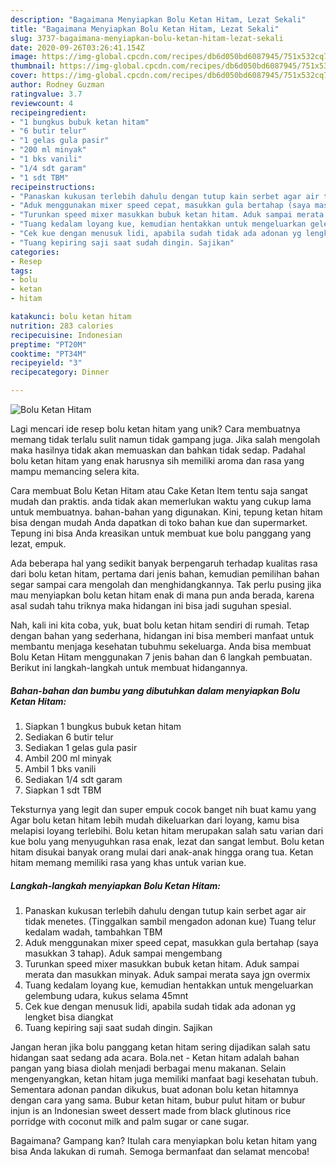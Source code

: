 ```yaml
---
description: "Bagaimana Menyiapkan Bolu Ketan Hitam, Lezat Sekali"
title: "Bagaimana Menyiapkan Bolu Ketan Hitam, Lezat Sekali"
slug: 3737-bagaimana-menyiapkan-bolu-ketan-hitam-lezat-sekali
date: 2020-09-26T03:26:41.154Z
image: https://img-global.cpcdn.com/recipes/db6d050bd6087945/751x532cq70/bolu-ketan-hitam-foto-resep-utama.jpg
thumbnail: https://img-global.cpcdn.com/recipes/db6d050bd6087945/751x532cq70/bolu-ketan-hitam-foto-resep-utama.jpg
cover: https://img-global.cpcdn.com/recipes/db6d050bd6087945/751x532cq70/bolu-ketan-hitam-foto-resep-utama.jpg
author: Rodney Guzman
ratingvalue: 3.7
reviewcount: 4
recipeingredient:
- "1 bungkus bubuk ketan hitam"
- "6 butir telur"
- "1 gelas gula pasir"
- "200 ml minyak"
- "1 bks vanili"
- "1/4 sdt garam"
- "1 sdt TBM"
recipeinstructions:
- "Panaskan kukusan terlebih dahulu dengan tutup kain serbet agar air tidak menetes. (Tinggalkan sambil mengadon adonan kue) Tuang telur kedalam wadah, tambahkan TBM"
- "Aduk menggunakan mixer speed cepat, masukkan gula bertahap (saya masukkan 3 tahap). Aduk sampai mengembang"
- "Turunkan speed mixer masukkan bubuk ketan hitam. Aduk sampai merata dan masukkan minyak. Aduk sampai merata saya jgn overmix"
- "Tuang kedalam loyang kue, kemudian hentakkan untuk mengeluarkan gelembung udara, kukus selama 45mnt"
- "Cek kue dengan menusuk lidi, apabila sudah tidak ada adonan yg lengket bisa diangkat"
- "Tuang kepiring saji saat sudah dingin. Sajikan"
categories:
- Resep
tags:
- bolu
- ketan
- hitam

katakunci: bolu ketan hitam 
nutrition: 283 calories
recipecuisine: Indonesian
preptime: "PT20M"
cooktime: "PT34M"
recipeyield: "3"
recipecategory: Dinner

---
```



![Bolu Ketan Hitam](https://img-global.cpcdn.com/recipes/db6d050bd6087945/751x532cq70/bolu-ketan-hitam-foto-resep-utama.jpg)

Lagi mencari ide resep bolu ketan hitam yang unik? Cara membuatnya memang tidak terlalu sulit namun tidak gampang juga. Jika salah mengolah maka hasilnya tidak akan memuaskan dan bahkan tidak sedap. Padahal bolu ketan hitam yang enak harusnya sih memiliki aroma dan rasa yang mampu memancing selera kita.

Cara membuat Bolu Ketan Hitam atau Cake Ketan Item tentu saja sangat mudah dan praktis. anda tidak akan memerlukan waktu yang cukup lama untuk membuatnya. bahan-bahan yang digunakan. Kini, tepung ketan hitam bisa dengan mudah Anda dapatkan di toko bahan kue dan supermarket. Tepung ini bisa Anda kreasikan untuk membuat kue bolu panggang yang lezat, empuk.

Ada beberapa hal yang sedikit banyak berpengaruh terhadap kualitas rasa dari bolu ketan hitam, pertama dari jenis bahan, kemudian pemilihan bahan segar sampai cara mengolah dan menghidangkannya. Tak perlu pusing jika mau menyiapkan bolu ketan hitam enak di mana pun anda berada, karena asal sudah tahu triknya maka hidangan ini bisa jadi suguhan spesial.


Nah, kali ini kita coba, yuk, buat bolu ketan hitam sendiri di rumah. Tetap dengan bahan yang sederhana, hidangan ini bisa memberi manfaat untuk membantu menjaga kesehatan tubuhmu sekeluarga. Anda bisa membuat Bolu Ketan Hitam menggunakan 7 jenis bahan dan 6 langkah pembuatan. Berikut ini langkah-langkah untuk membuat hidangannya.

<!--inarticleads1-->

##### Bahan-bahan dan bumbu yang dibutuhkan dalam menyiapkan Bolu Ketan Hitam:

1. Siapkan 1 bungkus bubuk ketan hitam
1. Sediakan 6 butir telur
1. Sediakan 1 gelas gula pasir
1. Ambil 200 ml minyak
1. Ambil 1 bks vanili
1. Sediakan 1/4 sdt garam
1. Siapkan 1 sdt TBM


Teksturnya yang legit dan super empuk cocok banget nih buat kamu yang Agar bolu ketan hitam lebih mudah dikeluarkan dari loyang, kamu bisa melapisi loyang terlebihi. Bolu ketan hitam merupakan salah satu varian dari kue bolu yang menyuguhkan rasa enak, lezat dan sangat lembut. Bolu ketan hitam disukai banyak orang mulai dari anak-anak hingga orang tua. Ketan hitam memang memiliki rasa yang khas untuk varian kue. 

<!--inarticleads2-->

##### Langkah-langkah menyiapkan Bolu Ketan Hitam:

1. Panaskan kukusan terlebih dahulu dengan tutup kain serbet agar air tidak menetes. (Tinggalkan sambil mengadon adonan kue) Tuang telur kedalam wadah, tambahkan TBM
1. Aduk menggunakan mixer speed cepat, masukkan gula bertahap (saya masukkan 3 tahap). Aduk sampai mengembang
1. Turunkan speed mixer masukkan bubuk ketan hitam. Aduk sampai merata dan masukkan minyak. Aduk sampai merata saya jgn overmix
1. Tuang kedalam loyang kue, kemudian hentakkan untuk mengeluarkan gelembung udara, kukus selama 45mnt
1. Cek kue dengan menusuk lidi, apabila sudah tidak ada adonan yg lengket bisa diangkat
1. Tuang kepiring saji saat sudah dingin. Sajikan


Jangan heran jika bolu panggang ketan hitam sering dijadikan salah satu hidangan saat sedang ada acara. Bola.net - Ketan hitam adalah bahan pangan yang biasa diolah menjadi berbagai menu makanan. Selain mengenyangkan, ketan hitam juga memiliki manfaat bagi kesehatan tubuh. Sementara adonan pandan dikukus, buat adonan bolu ketan hitamnya dengan cara yang sama. Bubur ketan hitam, bubur pulut hitam or bubur injun is an Indonesian sweet dessert made from black glutinous rice porridge with coconut milk and palm sugar or cane sugar. 

Bagaimana? Gampang kan? Itulah cara menyiapkan bolu ketan hitam yang bisa Anda lakukan di rumah. Semoga bermanfaat dan selamat mencoba!
